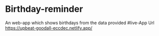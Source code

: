 # Birthday-reminder
An web-app which shows birthdays from the data provided
#live-App Url
https://upbeat-goodall-eccdec.netlify.app/
